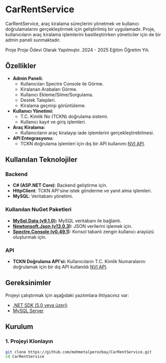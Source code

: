# CarRentService

CarRentService, araç kiralama süreçlerini yönetmek ve kullanıcı doğrulamalarını gerçekleştirmek için geliştirilmiş bir uygulamadır. Proje, kullanıcıların araç kiralama işlemlerini basitleştirirken yöneticiler için de bir admin paneli sunmaktadır. 

Proje Proje Ödevi Olarak Yapılmıştır. 2024 - 2025 Eğitim Öğretim Yılı.

## Özellikler

- **Admin Paneli:**
  - Kullanıcıları Spectre Console ile Görme.
  - Kiralanan Arabaları Görme.
  - Kullanıcı Ekleme/Silme/Sorgulama.
  - Destek Talepleri.
  - Kiralama geçmişi görüntüleme.
- **Kullanıcı Yönetimi:**
  - T.C. Kimlik No (TCKN) doğrulama sistemi.
  - Kullanıcı kayıt ve giriş işlemleri.
- **Araç Kiralama:**
  - Kullanıcıların araç kiralayıp iade işlemlerini gerçekleştirebilmesi.
- **API Entegrasyonu:**
  - TCKN doğrulama işlemleri için dış bir API kullanımı [NVI API](https://www.nvi.gov.tr/).

## Kullanılan Teknolojiler

### Backend
- **C# (ASP.NET Core)**: Backend geliştirme için.
- **HttpClient**: TCKN API'sine istek gönderme ve yanıt alma işlemleri.
- **MySQL**: Veritabanı yönetimi.

  
### Kullanılan NuGet Paketleri
- **[MySql.Data (v9.1.0)](https://www.nuget.org/packages/MySql.Data/):** MySQL veritabanı ile bağlantı.
- **[Newtonsoft.Json (v13.0.3)](https://www.nuget.org/packages/Newtonsoft.Json/):** JSON verilerini işlemek için.
- **[Spectre.Console (v0.49.1)](https://www.nuget.org/packages/Spectre.Console/):** Konsol tabanlı zengin kullanıcı arayüzü oluşturmak için.

### API
- **TCKN Doğrulama API'si:** Kullanıcıların T.C. Kimlik Numaralarını doğrulamak için bir dış API kullanıldı [NVI API](https://www.nvi.gov.tr/).

## Gereksinimler

Projeyi çalıştırmak için aşağıdaki yazılımlara ihtiyacınız var:

- [.NET SDK (5.0 veya üzeri)](https://dotnet.microsoft.com/download)
- [MySQL Server](https://www.mysql.com/)

## Kurulum

### 1. Projeyi Klonlayın
```bash
git clone https://github.com/mehmetalperozbay/CarRentService.git
cd CarRentService
